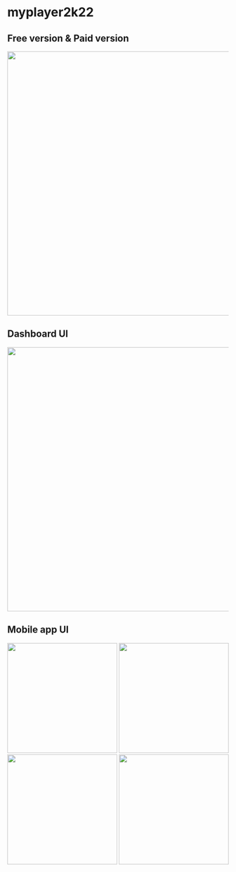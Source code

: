 # myplayer2k22

## Free version & Paid version
<img href="#" src="https://github.com/myplayerteam/myplayer2k22/blob/main/version2.0.0.png" width="600">

## Dashboard UI
<img href="#" src="https://github.com/myplayerteam/myplayer2k22/blob/main/dashboard1.png" width="600">

## Mobile app UI
<img href="#" src="https://github.com/myplayerteam/myplayer2k22/blob/main/login.png" height="250"> <img href="#" src="https://github.com/myplayerteam/myplayer2k22/blob/main/filelist1.png" height="250">  <img href="#" src="https://github.com/myplayerteam/myplayer2k22/blob/main/filelist2.png" height="250">  <a href="#"><img src="https://github.com/myplayerteam/myplayer2k22/blob/main/remote.png" height="250"></a>

